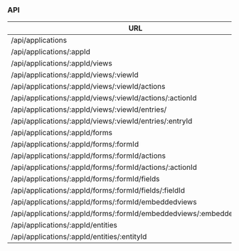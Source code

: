 ### API

URL | Описание
------------ | -------------
/api/applications | 
/api/applications/:appId |
/api/applications/:appId/views |
/api/applications/:appId/views/:viewId |
/api/applications/:appId/views/:viewId/actions |
/api/applications/:appId/views/:viewId/actions/:actionId |
/api/applications/:appId/views/:viewId/entries/ |
/api/applications/:appId/views/:viewId/entries/:entryId |
/api/applications/:appId/forms |
/api/applications/:appId/forms/:formId |
/api/applications/:appId/forms/:formId/actions |
/api/applications/:appId/forms/:formId/actions/:actionId |
/api/applications/:appId/forms/:formId/fields |
/api/applications/:appId/forms/:formId/fields/:fieldId |
/api/applications/:appId/forms/:formId/embeddedviews |
/api/applications/:appId/forms/:formId/embeddedviews/:embeddedViewId |
/api/applications/:appId/entities|
/api/applications/:appId/entities/:entityId|
